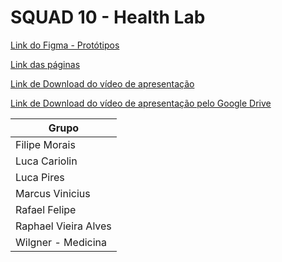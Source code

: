 # SQUAD 10 - Health Lab

[Link do Figma - Protótipos](https://www.figma.com/file/liLdqoZD9K6o9t6JOYcLeS/SQUAD-10-PCMSO-Programa-de-Controle-M%C3%A9dico-de-Sa%C3%BAde-Ocupacional?node-id=0%3A1)

[Link das páginas](https://squad10healthlab.github.io/HealthLab/Front-end/AtestadoSaude.html)

[Link de Download do vídeo de apresentação](https://github.com/Squad10HealthLab/HealthLab/blob/main/Video-HealthLab.mp4)

[Link de Download do vídeo de apresentação pelo Google Drive](https://drive.google.com/file/d/1BDs9wdwUnFRN1QXcb5v7l3ZHu_zwywK6/view?usp=sharing)


| Grupo | 
| ------ |
| Filipe Morais | 
| Luca Cariolin | 
| Luca Pires | 
| Marcus Vinicius | 
| Rafael Felipe | 
| Raphael Vieira Alves | 
| Wilgner - Medicina | 

